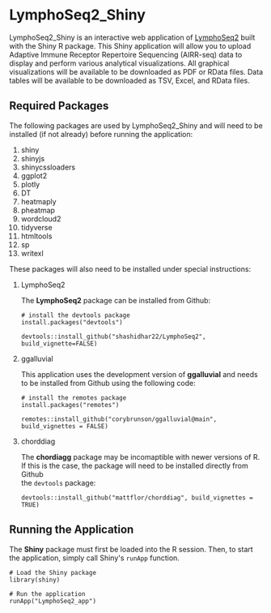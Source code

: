 # LymphoSeq2_Shiny

LymphoSeq2_Shiny is an interactive web application of [LymphoSeq2](https://github.com/shashidhar22/LymphoSeq2/tree/v0.0.0.9000) built with the Shiny R package. This Shiny application will allow you to upload Adaptive Immune Receptor Repertoire Sequencing (AIRR-seq) data to display and perform various analytical visualizations. All graphical visualizations will be available to be downloaded as PDF or RData files. Data tables will be available to be downloaded as TSV, Excel, and RData files.

## Required Packages

The following packages are used by LymphoSeq2_Shiny and will need to be installed (if not already) before running the application: 

1. shiny
2. shinyjs
3. shinycssloaders
4. ggplot2
5. plotly
6. DT
7. heatmaply
8. pheatmap
9. wordcloud2
10. tidyverse
11. htmltools
12. sp
13. writexl

These packages will also need to be installed under special instructions:

1. LymphoSeq2
   
   The **LymphoSeq2** package can be installed from Github:
   ```
   # install the devtools package
   install.packages("devtools")

   devtools::install_github("shashidhar22/LymphoSeq2", build_vignette=FALSE)
   ```

2. ggalluvial
  
   This application uses the development version of **ggalluvial** and needs to be installed from Github using the following code:
   ```
   # install the remotes package
   install.packages("remotes")
  
   remotes::install_github("corybrunson/ggalluvial@main", build_vignettes = FALSE)
   ```
3. chorddiag
   
   The **chordiagg** package may be incomaptible with newer versions of R. If this is the case, the package will need to be installed directly from Github  
   the `devtools` package:
   ```
   devtools::install_github("mattflor/chorddiag", build_vignettes = TRUE)
   ```

## Running the Application

The **Shiny** package must first be loaded into the R session. Then, to start the application, simply call Shiny's `runApp` function.

```
# Load the Shiny package
library(shiny)

# Run the application
runApp("LymphoSeq2_app")

```
